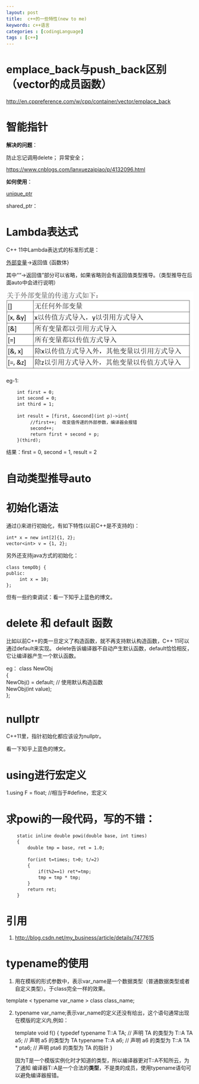 ```yaml
---
layout: post
title:  c++的一些特性(new to me)
keywords: c++语言
categories : [codingLanguage]
tags : [c++]
---
```





#  emplace_back与push_back区别（vector的成员函数）

http://en.cppreference.com/w/cpp/container/vector/emplace_back







# 智能指针

**解决的问题**：

防止忘记调用delete；
异常安全；


https://www.cnblogs.com/lanxuezaipiao/p/4132096.html

**如何使用**：

[unique_ptr](http://zh.cppreference.com/w/cpp/memory/unique_ptr)

shared_ptr：






# Lambda表达式 

C++ 11中Lambda表达式的标准形式是：

 [外部变量](参数)->返回值 {函数体}

其中““->返回值”部分可以省略，如果省略则会有返回值类型推导。（类型推导在后面auto中会进行说明）

![](/images/codingLanguage/c++-lamda-1.png)


eg-1:

		int first = 0;  
		int second = 0;  
		int third = 1;  
		  
		int result = [first, &second](int p)->int{  
		     //first++;  改变值传递的外部参数，编译器会报错  
		     second++;  
		     return first + second + p;  
		}(third);  

结果：first = 0, second = 1, result = 2




# 自动类型推导auto





# 初始化语法


通过{}来进行初始化，有如下特性(以前C++是不支持的)：

	int* x = new int[2]{1, 2};  
	vector<int> v = {1, 2};  

另外还支持java方式的初始化：

	class tempObj {  
	public:  
	     int x = 10;  
	};  


但有一些约束调试：看一下知乎上蓝色的博文。



# delete 和 default 函数

比如以前C++的类一旦定义了构造函数，就不再支持默认构造函数，C++ 11可以通过default来实现。
delete告诉编译器不自动产生默认函数，default恰恰相反，它让编译器产生一个默认函数。

eg：
	class NewObj  
	{  
    	NewObj() = default; // 使用默认构造函数  
    	NewObj(int value);  
	};  



# nullptr

C++11里，指针初始化都应该设为nullptr。

看一下知乎上蓝色的博文。




# using进行宏定义

1.using F = float; //相当于#define，宏定义






# 求powi的一段代码，写的不错：

	
		static inline double powi(double base, int times)
 		{
  			double tmp = base, ret = 1.0;
  
  			for(int t=times; t>0; t/=2)
     		{
       			if(t%2==1) ret*=tmp;
       			tmp = tmp * tmp;
     		}
     		return ret;
   		}



# 引用

1. http://blog.csdn.net/my_business/article/details/7477615




# typename的使用

1. 用在模板的形式参数中，表示var_name是一个数据类型（普通数据类型或者自定义类型）。于class完全一样的效果。

template < typename var_name  > 
class class_name; 

2. typename var_name;表示var_name的定义还没有给出，这个语句通常出现在模版的定义内,例如：

	template <class T>
	void f() {
	typedef typename T::A TA;     // 声明 TA 的类型为 T::A
	TA a5;                      // 声明 a5 的类型为 TA
	typename T::A a6;             // 声明 a6 的类型为 T::A
	TA * pta6;                     // 声明 pta6 的类型为 TA 的指针
	}

	因为T是一个模版实例化时才知道的类型，所以编译器更对T::A不知所云，为了通知
	编译器T::A是一个合法的**类型**，不是类的成员，使用typename语句可以避免编译器报错。


